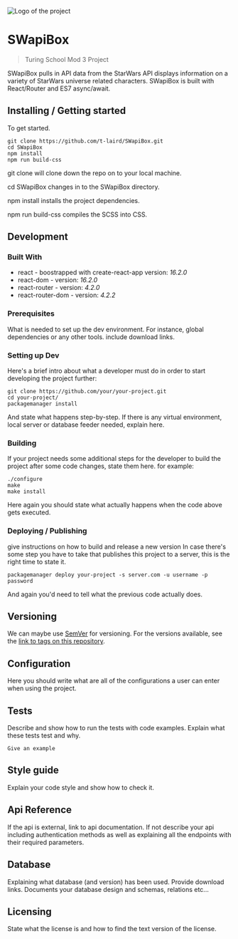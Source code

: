 ![Logo of the project](./images/logo.sample.png)

# SWapiBox
> Turing School Mod 3 Project

SWapiBox pulls in API data from the StarWars API displays information on a variety of StarWars universe related characters. SWapiBox is built with React/Router and ES7 async/await.

## Installing / Getting started

To get started.

```shell
git clone https://github.com/t-laird/SWapiBox.git
cd SWapiBox
npm install
npm run build-css
```

git clone will clone down the repo on to your local machine.

cd SWapiBox changes in to the SWapiBox directory.

npm install installs the project dependencies.

npm run build-css compiles the SCSS into CSS.

## Development

### Built With
  * react - boostrapped with create-react-app version: *16.2.0*
  * react-dom - version: *16.2.0*
  * react-router - version: *4.2.0*
  * react-router-dom - version: *4.2.2*

### Prerequisites
What is needed to set up the dev environment. For instance, global dependencies or any other tools. include download links.


### Setting up Dev

Here's a brief intro about what a developer must do in order to start developing
the project further:

```shell
git clone https://github.com/your/your-project.git
cd your-project/
packagemanager install
```

And state what happens step-by-step. If there is any virtual environment, local server or database feeder needed, explain here.

### Building

If your project needs some additional steps for the developer to build the
project after some code changes, state them here. for example:

```shell
./configure
make
make install
```

Here again you should state what actually happens when the code above gets
executed.

### Deploying / Publishing
give instructions on how to build and release a new version
In case there's some step you have to take that publishes this project to a
server, this is the right time to state it.

```shell
packagemanager deploy your-project -s server.com -u username -p password
```

And again you'd need to tell what the previous code actually does.

## Versioning

We can maybe use [SemVer](http://semver.org/) for versioning. For the versions available, see the [link to tags on this repository](/tags).


## Configuration

Here you should write what are all of the configurations a user can enter when
using the project.

## Tests

Describe and show how to run the tests with code examples.
Explain what these tests test and why.

```shell
Give an example
```

## Style guide

Explain your code style and show how to check it.

## Api Reference

If the api is external, link to api documentation. If not describe your api including authentication methods as well as explaining all the endpoints with their required parameters.


## Database

Explaining what database (and version) has been used. Provide download links.
Documents your database design and schemas, relations etc... 

## Licensing

State what the license is and how to find the text version of the license.
